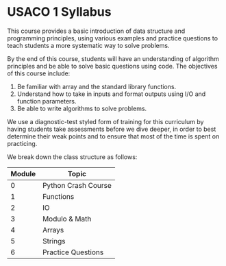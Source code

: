 # USACO 1 Syllabus

This course provides a basic introduction of data structure and programming principles, using various examples and practice questions to teach students a more systematic way to solve problems. 

By the end of this course, students will have an understanding of algorithm principles and be able to solve basic questions using code. The objectives of this course include:
1. Be familiar with array and the standard library functions.
2. Understand how to take in inputs and format outputs using I/O and function parameters.
3. Be able to write algorithms to solve problems.

We use a diagnostic-test styled form of training for this curriculum by having students take assessments before we dive deeper, in order to best determine their weak points and to ensure that most of the time is spent on practicing.

We break down the class structure as follows:

| Module | Topic                                                          |
|--------|----------------------------------------------------------------|
| 0      | Python Crash Course                                            |
| 1      | Functions                                                      |
| 2      | IO                                                             |
| 3      | Modulo & Math                                                  |
| 4      | Arrays                                                         |
| 5      | Strings                                                        |
| 6      | Practice Questions                                             |